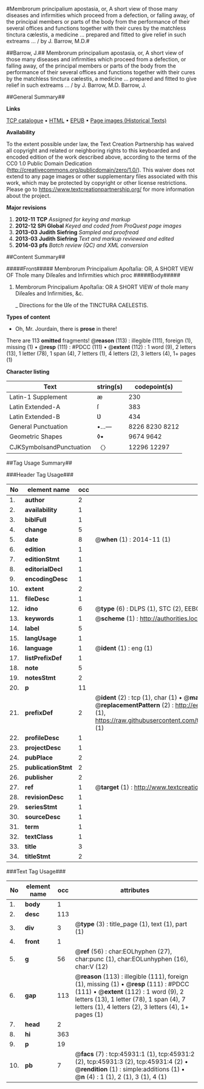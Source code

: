 #Membrorum principalium apostasia, or, A short view of those many diseases and infirmities which proceed from a defection, or falling away, of the principal members or parts of the body from the performance of their several offices and functions together with their cures by the matchless tinctura cælestis, a medicine ... prepared and fitted to give relief in such extreams ... / by J. Barrow, M.D.#

##Barrow, J.##
Membrorum principalium apostasia, or, A short view of those many diseases and infirmities which proceed from a defection, or falling away, of the principal members or parts of the body from the performance of their several offices and functions together with their cures by the matchless tinctura cælestis, a medicine ... prepared and fitted to give relief in such extreams ... / by J. Barrow, M.D.
Barrow, J.

##General Summary##

**Links**

[TCP catalogue](http://www.ota.ox.ac.uk/tcp/)  • 
[HTML](http://tei.it.ox.ac.uk/tcp/Texts-HTML/free/A31/A31091.html)  • 
[EPUB](http://tei.it.ox.ac.uk/tcp/Texts-EPUB/free/A31/A31091.epub) • 
[Page images (Historical Texts)](https://historicaltexts.jisc.ac.uk/eebo-10793301e)

**Availability**

To the extent possible under law, the Text Creation Partnership has waived all copyright and related or neighboring rights to this keyboarded and encoded edition of the work described above, according to the terms of the CC0 1.0 Public Domain Dedication (http://creativecommons.org/publicdomain/zero/1.0/). This waiver does not extend to any page images or other supplementary files associated with this work, which may be protected by copyright or other license restrictions. Please go to https://www.textcreationpartnership.org/ for more information about the project.

**Major revisions**

1. __2012-11__ __TCP__ *Assigned for keying and markup*
1. __2012-12__ __SPi Global__ *Keyed and coded from ProQuest page images*
1. __2013-03__ __Judith Siefring__ *Sampled and proofread*
1. __2013-03__ __Judith Siefring__ *Text and markup reviewed and edited*
1. __2014-03__ __pfs__ *Batch review (QC) and XML conversion*

##Content Summary##

#####Front#####
Membrorum Principalium Apoſtaſia: OR, A SHORT VIEW OF Thoſe many Diſeaſes and Infirmities which proc
#####Body#####

1. Membrorum Principalium Apoſtaſia: OR A SHORT VIEW of thoſe many Diſeaſes and Infirmities, &c.

    _ Directions for the Ʋſe of the TINCTURA CAELESTIS.

**Types of content**

  * Oh, Mr. Jourdain, there is **prose** in there!

There are 113 **omitted** fragments! 
 @__reason__ (113) : illegible (111), foreign (1), missing (1)  •  @__resp__ (111) : #PDCC (111)  •  @__extent__ (112) : 1 word (9), 2 letters (13), 1 letter (78), 1 span (4), 7 letters (1), 4 letters (2), 3 letters (4), 1+ pages (1)

**Character listing**


|Text|string(s)|codepoint(s)|
|---|---|---|
|Latin-1 Supplement|æ|230|
|Latin Extended-A|ſ|383|
|Latin Extended-B|Ʋ|434|
|General Punctuation|•…—|8226 8230 8212|
|Geometric Shapes|◊▪|9674 9642|
|CJKSymbolsandPunctuation|〈〉|12296 12297|

##Tag Usage Summary##

###Header Tag Usage###

|No|element name|occ|attributes|
|---|---|---|---|
|1.|__author__|2||
|2.|__availability__|1||
|3.|__biblFull__|1||
|4.|__change__|5||
|5.|__date__|8| @__when__ (1) : 2014-11 (1)|
|6.|__edition__|1||
|7.|__editionStmt__|1||
|8.|__editorialDecl__|1||
|9.|__encodingDesc__|1||
|10.|__extent__|2||
|11.|__fileDesc__|1||
|12.|__idno__|6| @__type__ (6) : DLPS (1), STC (2), EEBO-CITATION (1), OCLC (1), VID (1)|
|13.|__keywords__|1| @__scheme__ (1) : http://authorities.loc.gov/ (1)|
|14.|__label__|5||
|15.|__langUsage__|1||
|16.|__language__|1| @__ident__ (1) : eng (1)|
|17.|__listPrefixDef__|1||
|18.|__note__|5||
|19.|__notesStmt__|2||
|20.|__p__|11||
|21.|__prefixDef__|2| @__ident__ (2) : tcp (1), char (1)  •  @__matchPattern__ (2) : ([0-9\-]+):([0-9IVX]+) (1), (.+) (1)  •  @__replacementPattern__ (2) : http://eebo.chadwyck.com/downloadtiff?vid=$1&page=$2 (1), https://raw.githubusercontent.com/textcreationpartnership/Texts/master/tcpchars.xml#$1 (1)|
|22.|__profileDesc__|1||
|23.|__projectDesc__|1||
|24.|__pubPlace__|2||
|25.|__publicationStmt__|2||
|26.|__publisher__|2||
|27.|__ref__|1| @__target__ (1) : http://www.textcreationpartnership.org/docs/. (1)|
|28.|__revisionDesc__|1||
|29.|__seriesStmt__|1||
|30.|__sourceDesc__|1||
|31.|__term__|1||
|32.|__textClass__|1||
|33.|__title__|3||
|34.|__titleStmt__|2||


###Text Tag Usage###

|No|element name|occ|attributes|
|---|---|---|---|
|1.|__body__|1||
|2.|__desc__|113||
|3.|__div__|3| @__type__ (3) : title_page (1), text (1), part (1)|
|4.|__front__|1||
|5.|__g__|56| @__ref__ (56) : char:EOLhyphen (27), char:punc (1), char:EOLunhyphen (16), char:V (12)|
|6.|__gap__|113| @__reason__ (113) : illegible (111), foreign (1), missing (1)  •  @__resp__ (111) : #PDCC (111)  •  @__extent__ (112) : 1 word (9), 2 letters (13), 1 letter (78), 1 span (4), 7 letters (1), 4 letters (2), 3 letters (4), 1+ pages (1)|
|7.|__head__|2||
|8.|__hi__|363||
|9.|__p__|19||
|10.|__pb__|7| @__facs__ (7) : tcp:45931:1 (1), tcp:45931:2 (2), tcp:45931:3 (2), tcp:45931:4 (2)  •  @__rendition__ (1) : simple:additions (1)  •  @__n__ (4) : 1 (1), 2 (1), 3 (1), 4 (1)|
